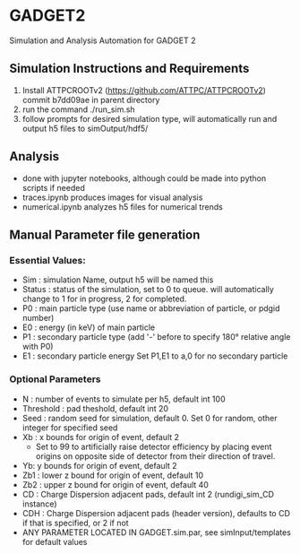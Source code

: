 # GADGET2
Simulation and Analysis Automation for GADGET 2

## Simulation Instructions and Requirements
1. Install ATTPCROOTv2 (https://github.com/ATTPC/ATTPCROOTv2) commit b7dd09ae in parent directory
2. run the command ./run_sim.sh
3. follow prompts for desired simulation type, will automatically run and output h5 files to simOutput/hdf5/

## Analysis
- done with jupyter notebooks, although could be made into python scripts if needed
- traces.ipynb produces images for visual analysis
- numerical.ipynb analyzes h5 files for numerical trends

## Manual Parameter file generation
### Essential Values:
- Sim : simulation Name, output h5 will be named this
- Status : status of the simulation, set to 0 to queue. will automatically change to 1 for in progress, 2 for completed.
- P0 : main particle type (use name or abbreviation of particle, or pdgid number)
- E0 : energy (in keV) of main particle
- P1 : secondary particle type (add '-' before to specify 180° relative angle with P0)
- E1 : secondary particle energy
Set P1,E1 to a,0 for no secondary particle

### Optional Parameters
- N : number of events to simulate per h5, default int 100
- Threshold : pad theshold, default int 20
- Seed : random seed for simulation, default 0. Set 0 for random, other integer for specified seed
- Xb : x bounds for origin of event, default 2
    - Set to 99 to artificially raise detector efficiency by placing event origins on opposite side of detector from their direction of travel.
- Yb: y bounds for origin of event, default 2
- Zb1 : lower z bound for origin of event, default 10
- Zb2 : upper z bound for origin of event, default 40
- CD : Charge Dispersion adjacent pads, default int 2 (rundigi_sim_CD instance)
- CDH : Charge Dispersion adjacent pads (header version), defaults to CD if that is specified, or 2 if not
- ANY PARAMETER LOCATED IN GADGET.sim.par, see simInput/templates for default values